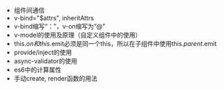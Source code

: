 - 组件间通信
- v-bind="$attrs", inheritAttrs
- v-bind缩写“：”，v-on缩写为“@”
- v-model的使用及原理（自定义组件中的使用）
- this.$on和this.$emit必须是同一个this，所以在子组件中使用this.$parent.$emit
- provide/inject的使用
- async-validator的使用
- es6中的计算属性
- 手动create, render函数的用法

